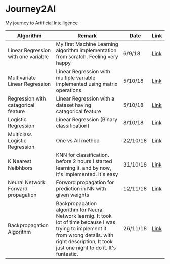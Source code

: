 # Journey2AI
My journey to Artificial Intelligence 

 |Algorithm | Remark | Date | Link |
 |--- | --- | --- | --- |
|Linear Regression with one variable | My first Machine Learning algorithm implementation from scratch. Feeling very happy | 6/9/18 | [Link](/Linear%20Regression%20with%20one%20variable.ipynb)|
|Multivariate Linear Regression | Linear Regression with multiple variable implemented using matrix operations | 5/10/18 | [Link](/Multivariate%20Linear%20Regression.ipynb)|
|Regression with catagorical feature | Linear Regression with a dataset having catagorical feature | 5/10/18 | [Link](/Linear%20Regression%20with%20Catagorical%20Features.ipynb)|
|Logistic Regression | Linear Regression (Binary classification) | 8/10/18 | [Link](Logistic%20Regression.ipynb)|
|Multiclass Logistic Regression | One vs All method | 22/10/18 | [Link](Multiclass%20Logistic%20Regression.ipynb)|
|K Nearest Neibhbors | KNN for classification. before 2 hours I started learning it. and by now, it's implemented. It's easy | 31/10/18 | [Link](KNN.ipynb)|
|Neural Network Forward propagation | Forword propagation for prediction in NN with given weights  | 12/11/18 | [Link](Neural%20Network%20Forward%20Propogation.ipynb)|
|Backpropagation Algorithm | Backpropagation algorithm for Neural Network learnig. It took lot of time because I was trying to implement it from wrong details. with right description, It took just one night to do it. It's funtestic. | 26/11/18 | [Link](Backpropagation%20Algorithm.ipynb)|


